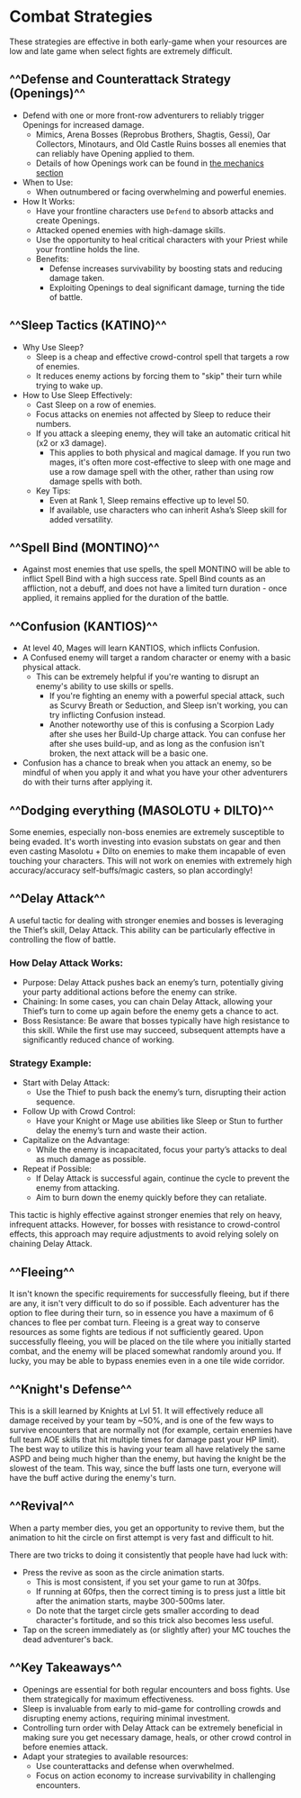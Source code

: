 # Combat Strategies

These strategies are effective in both early-game when your resources are low and late game when select fights are extremely difficult.

## ^^Defense and Counterattack Strategy (Openings)^^
* Defend with one or more front-row adventurers to reliably trigger Openings for increased damage.
    * Mimics, Arena Bosses (Reprobus Brothers, Shagtis, Gessi), Oar Collectors, Minotaurs, and Old Castle Ruins bosses all enemies that can reliably have Opening applied to them.
    * Details of how Openings work can be found in [the mechanics section](../mechanics/damage-mechanics.md#openings)
* When to Use:
    * When outnumbered or facing overwhelming and powerful enemies.
* How It Works:
    * Have your frontline characters use `Defend` to absorb attacks and create Openings.
    * Attacked opened enemies with high-damage skills.
    * Use the opportunity to heal critical characters with your Priest while your frontline holds the line.
    * Benefits:
        * Defense increases survivability by boosting stats and reducing damage taken.
        * Exploiting Openings to deal significant damage, turning the tide of battle.

## ^^Sleep Tactics (KATINO)^^
* Why Use Sleep?
    * Sleep is a cheap and effective crowd-control spell that targets a row of enemies.
    * It reduces enemy actions by forcing them to "skip" their turn while trying to wake up.
* How to Use Sleep Effectively:
    * Cast Sleep on a row of enemies.
    * Focus attacks on enemies not affected by Sleep to reduce their numbers.
    * If you attack a sleeping enemy, they will take an automatic critical hit (x2 or x3 damage).
        * This applies to both physical and magical damage. If you run two mages, it's often more cost-effective to sleep with one mage and use a row damage spell with the other, rather than using row damage spells with both.
    * Key Tips:
        * Even at Rank 1, Sleep remains effective up to level 50.
        * If available, use characters who can inherit Asha’s Sleep skill for added versatility.

## ^^Spell Bind (MONTINO)^^
* Against most enemies that use spells, the spell MONTINO will be able to inflict Spell Bind with a high success rate. Spell Bind counts as an affliction, not a debuff, and does not have a limited turn duration - once applied, it remains applied for the duration of the battle.

## ^^Confusion (KANTIOS)^^
* At level 40, Mages will learn KANTIOS, which inflicts Confusion.
* A Confused enemy will target a random character or enemy with a basic physical attack.
    * This can be extremely helpful if you're wanting to disrupt an enemy's ability to use skills or spells.
        * If you're fighting an enemy with a powerful special attack, such as Scurvy Breath or Seduction, and Sleep isn't working, you can try inflicting Confusion instead.
        * Another noteworthy use of this is confusing a Scorpion Lady after she uses her Build-Up charge attack. You can confuse her after she uses build-up, and as long as the confusion isn't broken, the next attack will be a basic one.
* Confusion has a chance to break when you attack an enemy, so be mindful of when you apply it and what you have your other adventurers do with their turns after applying it.

## ^^Dodging everything (MASOLOTU + DILTO)^^
Some enemies, especially non-boss enemies are extremely susceptible to being evaded. It's worth investing into evasion substats on gear and then even casting Masolotu + Dilto on enemies to make them incapable of even touching your characters. This will not work on enemies with extremely high accuracy/accuracy self-buffs/magic casters, so plan accordingly!

## ^^Delay Attack^^
A useful tactic for dealing with stronger enemies and bosses is leveraging the Thief’s skill, Delay Attack. This ability can be particularly effective in controlling the flow of battle.

### How Delay Attack Works:
* Purpose: Delay Attack pushes back an enemy’s turn, potentially giving your party additional actions before the enemy can strike.
* Chaining: In some cases, you can chain Delay Attack, allowing your Thief’s turn to come up again before the enemy gets a chance to act.
* Boss Resistance: Be aware that bosses typically have high resistance to this skill. While the first use may succeed, subsequent attempts have a significantly reduced chance of working.

### Strategy Example:
* Start with Delay Attack:
    * Use the Thief to push back the enemy’s turn, disrupting their action sequence.
* Follow Up with Crowd Control:
    * Have your Knight or Mage use abilities like Sleep or Stun to further delay the enemy’s turn and waste their action.
* Capitalize on the Advantage:
    * While the enemy is incapacitated, focus your party’s attacks to deal as much damage as possible.
* Repeat if Possible:
    * If Delay Attack is successful again, continue the cycle to prevent the enemy from attacking.
    * Aim to burn down the enemy quickly before they can retaliate.

This tactic is highly effective against stronger enemies that rely on heavy, infrequent attacks. However, for bosses with resistance to crowd-control effects, this approach may require adjustments to avoid relying solely on chaining Delay Attack.

## ^^Fleeing^^

It isn't known the specific requirements for successfully fleeing, but if there are any, it isn't very difficult to do so if possible. Each adventurer has the option to flee during their turn, so in essence you have a maximum of 6 chances to flee per combat turn. Fleeing is a great way to conserve resources as some fights are tedious if not sufficiently geared. Upon successfully fleeing, you will be placed on the tile where you initially started combat, and the enemy will be placed somewhat randomly around you. If lucky, you may be able to bypass enemies even in a one tile wide corridor.

## ^^Knight's Defense^^

This is a skill learned by Knights at Lvl 51. It will effectively reduce all damage received by your team by ~50%, and is one of the few ways to survive encounters that are normally not (for example, certain enemies have full team AOE skills that hit multiple times for damage past your HP limit). The best way to utilize this is having your team all have relatively the same ASPD and being much higher than the enemy, but having the knight be the slowest of the team. This way, since the buff lasts one turn, everyone will have the buff active during the enemy's turn.

## ^^Revival^^
When a party member dies, you get an opportunity to revive them, but the
animation to hit the circle on first attempt is very fast and difficult to
hit.

There are two tricks to doing it consistently that people have had luck with:

* Press the revive as soon as the circle animation starts.
    * This is most consistent, if you set your game to run at 30fps.
    * If running at 60fps, then the correct timing is to press just a little bit after the animation starts, maybe 300-500ms later.
    * Do note that the target circle gets smaller according to dead character's fortitude, and so this trick also becomes less useful.
* Tap on the screen immediately as (or slightly after) your MC touches the dead adventurer's back.

## ^^Key Takeaways^^
* Openings are essential for both regular encounters and boss fights. Use them strategically for maximum effectiveness.
* Sleep is invaluable from early to mid-game for controlling crowds and disrupting enemy actions, requiring minimal investment.
* Controlling turn order with Delay Attack can be extremely beneficial in making sure you get necessary damage, heals, or other crowd control in before enemies attack.
* Adapt your strategies to available resources:
    * Use counterattacks and defense when overwhelmed.
    * Focus on action economy to increase survivability in challenging encounters.
